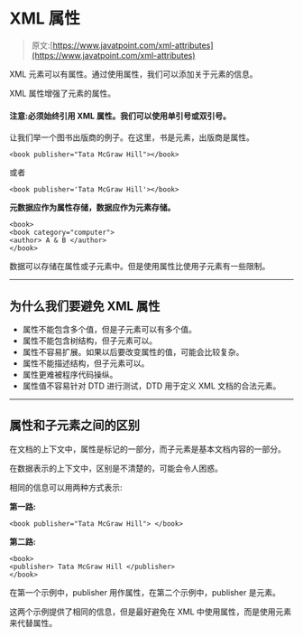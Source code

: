 # XML 属性

> 原文:[https://www.javatpoint.com/xml-attributes](https://www.javatpoint.com/xml-attributes)

XML 元素可以有属性。通过使用属性，我们可以添加关于元素的信息。

XML 属性增强了元素的属性。

#### 注意:必须始终引用 XML 属性。我们可以使用单引号或双引号。

让我们举一个图书出版商的例子。在这里，书是元素，出版商是属性。

```
<book publisher="Tata McGraw Hill"></book>

```

或者

```
<book publisher='Tata McGraw Hill'></book>

```

**元数据应作为属性存储，数据应作为元素存储。**

```
<book>
<book category="computer">
<author> A & B </author>
</book>

```

数据可以存储在属性或子元素中。但是使用属性比使用子元素有一些限制。

* * *

## 为什么我们要避免 XML 属性

*   属性不能包含多个值，但是子元素可以有多个值。
*   属性不能包含树结构，但子元素可以。
*   属性不容易扩展。如果以后要改变属性的值，可能会比较复杂。
*   属性不能描述结构，但子元素可以。
*   属性更难被程序代码操纵。
*   属性值不容易针对 DTD 进行测试，DTD 用于定义 XML 文档的合法元素。

* * *

## 属性和子元素之间的区别

在文档的上下文中，属性是标记的一部分，而子元素是基本文档内容的一部分。

在数据表示的上下文中，区别是不清楚的，可能会令人困惑。

相同的信息可以用两种方式表示:

**第一路:**

```
<book publisher="Tata McGraw Hill"> </book>

```

**第二路:**

```
<book>
<publisher> Tata McGraw Hill </publisher>
</book>

```

在第一个示例中，publisher 用作属性，在第二个示例中，publisher 是元素。

这两个示例提供了相同的信息，但是最好避免在 XML 中使用属性，而是使用元素来代替属性。